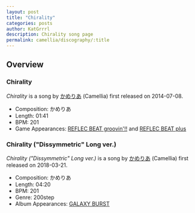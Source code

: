 ```yaml
---
layout: post
title: "Chirality"
categories: posts
author: KatGrrrl
description: Chirality song page
permalink: camellia/discography/:title
---
```


## Overview

### Chirality

*Chirality* is a song by [かめりあ](<{% link postsWiki/_posts/2023-12-10-camellia.md %}>) (Camellia) first released on 2014-07-08.

* Composition: かめりあ
* Length: 01:41
* BPM: 201
* Game Appearances: [REFLEC BEAT groovin'!!](https://remywiki.com/AC_RB_groovin%27!!) and [REFLEC BEAT plus](https://remywiki.com/CS_RB_plus)

### Chirality ("Dissymmetric" Long ver.)

*Chirality ("Dissymmetric" Long ver.)* is a song by [かめりあ](<{% link postsWiki/_posts/2023-12-10-camellia.md %}>) (Camellia) first released on 2018-03-21.

* Composition: かめりあ
* Length: 04:20
* BPM: 201
* Genre: 200step
* Album Appearances: [GALAXY BURST](<{% link postsInclude/_posts/camellia/albums/GALAXY-BURST/2023-12-21-GALAXY-BURST.md %}>)
